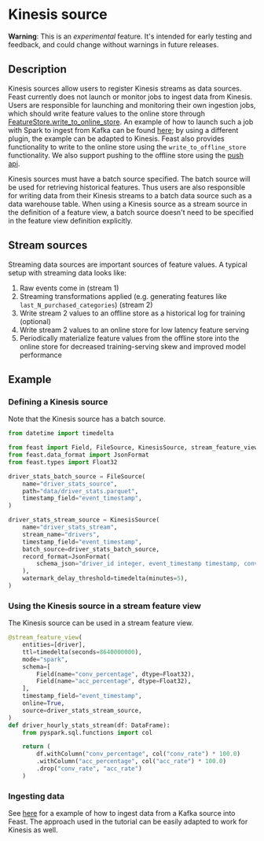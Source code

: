 # Kinesis source

**Warning**: This is an _experimental_ feature. It's intended for early testing and feedback, and could change without warnings in future releases.

## Description

Kinesis sources allow users to register Kinesis streams as data sources. Feast currently does not launch or monitor jobs to ingest data from Kinesis. Users are responsible for launching and monitoring their own ingestion jobs, which should write feature values to the online store through [FeatureStore.write_to_online_store](https://rtd.feast.dev/en/latest/index.html#feast.feature_store.FeatureStore.write_to_online_store). An example of how to launch such a job with Spark to ingest from Kafka can be found [here](https://github.com/feast-dev/feast/tree/master/sdk/python/feast/infra/contrib); by using a different plugin, the example can be adapted to Kinesis. Feast also provides functionality to write to the online store using the `write_to_offline_store` functionality. We also support pushing to the offline store using the [push api](../reference/data-sources/push.md).

Kinesis sources must have a batch source specified. The batch source will be used for retrieving historical features. Thus users are also responsible for writing data from their Kinesis streams to a batch data source such as a data warehouse table. When using a Kinesis source as a stream source in the definition of a feature view, a batch source doesn't need to be specified in the feature view definition explicitly.

## Stream sources
Streaming data sources are important sources of feature values. A typical setup with streaming data looks like:

1. Raw events come in (stream 1)
2. Streaming transformations applied (e.g. generating features like `last_N_purchased_categories`) (stream 2)
3. Write stream 2 values to an offline store as a historical log for training (optional)
4. Write stream 2 values to an online store for low latency feature serving
5. Periodically materialize feature values from the offline store into the online store for decreased training-serving skew and improved model performance

## Example
### Defining a Kinesis source
Note that the Kinesis source has a batch source.
```python
from datetime import timedelta

from feast import Field, FileSource, KinesisSource, stream_feature_view
from feast.data_format import JsonFormat
from feast.types import Float32

driver_stats_batch_source = FileSource(
    name="driver_stats_source",
    path="data/driver_stats.parquet",
    timestamp_field="event_timestamp",
)

driver_stats_stream_source = KinesisSource(
    name="driver_stats_stream",
    stream_name="drivers",
    timestamp_field="event_timestamp",
    batch_source=driver_stats_batch_source,
    record_format=JsonFormat(
        schema_json="driver_id integer, event_timestamp timestamp, conv_rate double, acc_rate double, created timestamp"
    ),
    watermark_delay_threshold=timedelta(minutes=5),
)
```

### Using the Kinesis source in a stream feature view
The Kinesis source can be used in a stream feature view.
```python
@stream_feature_view(
    entities=[driver],
    ttl=timedelta(seconds=8640000000),
    mode="spark",
    schema=[
        Field(name="conv_percentage", dtype=Float32),
        Field(name="acc_percentage", dtype=Float32),
    ],
    timestamp_field="event_timestamp",
    online=True,
    source=driver_stats_stream_source,
)
def driver_hourly_stats_stream(df: DataFrame):
    from pyspark.sql.functions import col

    return (
        df.withColumn("conv_percentage", col("conv_rate") * 100.0)
        .withColumn("acc_percentage", col("acc_rate") * 100.0)
        .drop("conv_rate", "acc_rate")
    )
```

### Ingesting data
See [here](https://github.com/feast-dev/streaming-tutorial) for a example of how to ingest data from a Kafka source into Feast. The approach used in the tutorial can be easily adapted to work for Kinesis as well.
